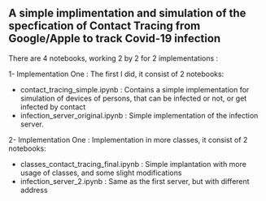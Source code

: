 

## A simple implimentation and simulation of the specfication of Contact Tracing from Google/Apple to track Covid-19 infection

There are 4 notebooks, working 2 by 2 for 2 implementations :

1- Implementation One : The first I did, it consist of 2 notebooks:
- contact_tracing_simple.ipynb : Contains a simple implementation for simulation of devices of persons, that can be infected or not, or get infected by contact
- infection_server_original.ipynb : Simple implementation of the infection server.


2- Implementation One : Implementation in more classes, it consist of 2 notebooks:
- classes_contact_tracing_final.ipynb : Simple implantation with more usage of classes, and some slight modifications
- infection_server_2.ipynb : Same as the first server, but with different address

